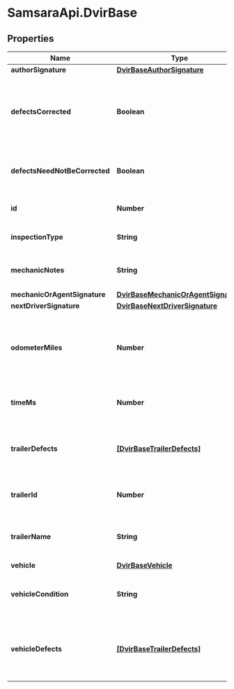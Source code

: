 # SamsaraApi.DvirBase

## Properties
Name | Type | Description | Notes
------------ | ------------- | ------------- | -------------
**authorSignature** | [**DvirBaseAuthorSignature**](DvirBaseAuthorSignature.md) |  | [optional] 
**defectsCorrected** | **Boolean** | Signifies if the defects on the vehicle corrected after the DVIR is done. | [optional] 
**defectsNeedNotBeCorrected** | **Boolean** | Signifies if the defects on this vehicle can be ignored. | [optional] 
**id** | **Number** | The id of this DVIR record. | [optional] 
**inspectionType** | **String** | Inspection type of the DVIR. | [optional] 
**mechanicNotes** | **String** | The mechanics notes on the DVIR. | [optional] 
**mechanicOrAgentSignature** | [**DvirBaseMechanicOrAgentSignature**](DvirBaseMechanicOrAgentSignature.md) |  | [optional] 
**nextDriverSignature** | [**DvirBaseNextDriverSignature**](DvirBaseNextDriverSignature.md) |  | [optional] 
**odometerMiles** | **Number** | The odometer reading in miles for the vehicle when the DVIR was done. | [optional] 
**timeMs** | **Number** | Timestamp of this DVIR in UNIX milliseconds. | [optional] 
**trailerDefects** | [**[DvirBaseTrailerDefects]**](DvirBaseTrailerDefects.md) | Defects registered for the trailer which was part of the DVIR. | [optional] 
**trailerId** | **Number** | The id of the trailer which was part of the DVIR. | [optional] 
**trailerName** | **String** | The name of the trailer which was part of the DVIR. | [optional] 
**vehicle** | [**DvirBaseVehicle**](DvirBaseVehicle.md) |  | [optional] 
**vehicleCondition** | **String** | The condition of vechile on which DVIR was done. | [optional] 
**vehicleDefects** | [**[DvirBaseTrailerDefects]**](DvirBaseTrailerDefects.md) | Defects registered for the vehicle which was part of the DVIR. | [optional] 


